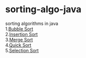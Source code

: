 # sorting-algo-java
sorting algorithms in java <br>
1.[Bubble Sort](https://github.com/Abhi1289-19/sorting-algo-java/blob/main/bubble_sort.txt) <br>
2.[Insertion Sort](https://github.com/Abhi1289-19/sorting-algo-java/blob/main/insertion_sort.txt) <br>
3.[Merge Sort](https://github.com/Abhi1289-19/sorting-algo-java/blob/main/merge_sort.txt) <br>
4.[Quick Sort](https://github.com/Abhi1289-19/sorting-algo-java/blob/main/quick_sort.txt) <br>
5.[Selection Sort](https://github.com/Abhi1289-19/sorting-algo-java/blob/main/selection_sorting.txt) <br>
